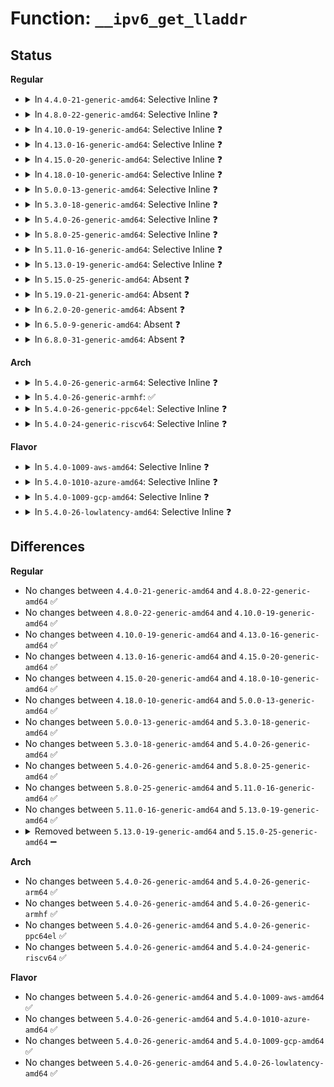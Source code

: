 # Function: <code>__ipv6_get_lladdr</code>

## Status
<b>Regular</b>
<ul>
<li>
<details>
<summary>In <code>4.4.0-21-generic-amd64</code>: Selective Inline ❓</summary>

```c
int __ipv6_get_lladdr(struct inet6_dev * idev, struct in6_addr * addr, u32 banned_flags)
```

```json
{
  "name": "__ipv6_get_lladdr",
  "collision_type": "Unique Global",
  "inline_type": "Selective",
  "funcs": [
    {
      "addr": 18446744071587034832,
      "name": "__ipv6_get_lladdr",
      "external": true,
      "loc": "net/ipv6/addrconf.c:1592",
      "file": "net/ipv6/addrconf.c",
      "inline": "not declared, inlined",
      "caller_inline": [
        "net/ipv6/addrconf.c:ipv6_get_lladdr"
      ],
      "caller_func": [
        "net/ipv6/mcast.c:mld_newpack"
      ]
    }
  ],
  "symbols": [
    {
      "addr": 18446744071587034832,
      "name": "__ipv6_get_lladdr",
      "section": ".text",
      "bind": "STB_GLOBAL",
      "size": 112
    }
  ]
}
```
</details>
</li>
<li>
<details>
<summary>In <code>4.8.0-22-generic-amd64</code>: Selective Inline ❓</summary>

```c
int __ipv6_get_lladdr(struct inet6_dev * idev, struct in6_addr * addr, u32 banned_flags)
```

```json
{
  "name": "__ipv6_get_lladdr",
  "collision_type": "Unique Global",
  "inline_type": "Selective",
  "funcs": [
    {
      "addr": 18446744071587483190,
      "name": "__ipv6_get_lladdr",
      "external": true,
      "loc": "net/ipv6/addrconf.c:1654",
      "file": "net/ipv6/addrconf.c",
      "inline": "not declared, inlined",
      "caller_inline": [
        "net/ipv6/addrconf.c:ipv6_get_lladdr"
      ],
      "caller_func": [
        "net/ipv6/mcast.c:mld_newpack"
      ]
    }
  ],
  "symbols": [
    {
      "addr": 18446744071587483024,
      "name": "__ipv6_get_lladdr",
      "section": ".text",
      "bind": "STB_GLOBAL",
      "size": 112
    }
  ]
}
```
</details>
</li>
<li>
<details>
<summary>In <code>4.10.0-19-generic-amd64</code>: Selective Inline ❓</summary>

```c
int __ipv6_get_lladdr(struct inet6_dev * idev, struct in6_addr * addr, u32 banned_flags)
```

```json
{
  "name": "__ipv6_get_lladdr",
  "collision_type": "Unique Global",
  "inline_type": "Selective",
  "funcs": [
    {
      "addr": 18446744071587686646,
      "name": "__ipv6_get_lladdr",
      "external": true,
      "loc": "net/ipv6/addrconf.c:1702",
      "file": "net/ipv6/addrconf.c",
      "inline": "not declared, inlined",
      "caller_inline": [
        "net/ipv6/addrconf.c:ipv6_get_lladdr"
      ],
      "caller_func": [
        "net/ipv6/mcast.c:mld_newpack"
      ]
    }
  ],
  "symbols": [
    {
      "addr": 18446744071587686480,
      "name": "__ipv6_get_lladdr",
      "section": ".text",
      "bind": "STB_GLOBAL",
      "size": 112
    }
  ]
}
```
</details>
</li>
<li>
<details>
<summary>In <code>4.13.0-16-generic-amd64</code>: Selective Inline ❓</summary>

```c
int __ipv6_get_lladdr(struct inet6_dev * idev, struct in6_addr * addr, u32 banned_flags)
```

```json
{
  "name": "__ipv6_get_lladdr",
  "collision_type": "Unique Global",
  "inline_type": "Selective",
  "funcs": [
    {
      "addr": 18446744071587837640,
      "name": "__ipv6_get_lladdr",
      "external": true,
      "loc": "net/ipv6/addrconf.c:1744",
      "file": "net/ipv6/addrconf.c",
      "inline": "not declared, inlined",
      "caller_inline": [
        "net/ipv6/addrconf.c:ipv6_get_lladdr"
      ],
      "caller_func": [
        "net/ipv6/mcast.c:mld_newpack"
      ]
    }
  ],
  "symbols": [
    {
      "addr": 18446744071587837456,
      "name": "__ipv6_get_lladdr",
      "section": ".text",
      "bind": "STB_GLOBAL",
      "size": 124
    }
  ]
}
```
</details>
</li>
<li>
<details>
<summary>In <code>4.15.0-20-generic-amd64</code>: Selective Inline ❓</summary>

```c
int __ipv6_get_lladdr(struct inet6_dev * idev, struct in6_addr * addr, u32 banned_flags)
```

```json
{
  "name": "__ipv6_get_lladdr",
  "collision_type": "Unique Global",
  "inline_type": "Selective",
  "funcs": [
    {
      "addr": 18446744071588366760,
      "name": "__ipv6_get_lladdr",
      "external": true,
      "loc": "net/ipv6/addrconf.c:1788",
      "file": "net/ipv6/addrconf.c",
      "inline": "not declared, inlined",
      "caller_inline": [
        "net/ipv6/addrconf.c:ipv6_get_lladdr"
      ],
      "caller_func": [
        "net/ipv6/mcast.c:mld_newpack"
      ]
    }
  ],
  "symbols": [
    {
      "addr": 18446744071588366576,
      "name": "__ipv6_get_lladdr",
      "section": ".text",
      "bind": "STB_GLOBAL",
      "size": 124
    }
  ]
}
```
</details>
</li>
<li>
<details>
<summary>In <code>4.18.0-10-generic-amd64</code>: Selective Inline ❓</summary>

```c
int __ipv6_get_lladdr(struct inet6_dev * idev, struct in6_addr * addr, u32 banned_flags)
```

```json
{
  "name": "__ipv6_get_lladdr",
  "collision_type": "Unique Global",
  "inline_type": "Selective",
  "funcs": [
    {
      "addr": 18446744071588724694,
      "name": "__ipv6_get_lladdr",
      "external": true,
      "loc": "net/ipv6/addrconf.c:1789",
      "file": "net/ipv6/addrconf.c",
      "inline": "not declared, inlined",
      "caller_inline": [
        "net/ipv6/addrconf.c:ipv6_get_lladdr"
      ],
      "caller_func": [
        "net/ipv6/mcast.c:mld_newpack"
      ]
    }
  ],
  "symbols": [
    {
      "addr": 18446744071588724528,
      "name": "__ipv6_get_lladdr",
      "section": ".text",
      "bind": "STB_GLOBAL",
      "size": 112
    }
  ]
}
```
</details>
</li>
<li>
<details>
<summary>In <code>5.0.0-13-generic-amd64</code>: Selective Inline ❓</summary>

```c
int __ipv6_get_lladdr(struct inet6_dev * idev, struct in6_addr * addr, u32 banned_flags)
```

```json
{
  "name": "__ipv6_get_lladdr",
  "collision_type": "Unique Global",
  "inline_type": "Selective",
  "funcs": [
    {
      "addr": 18446744071588944502,
      "name": "__ipv6_get_lladdr",
      "external": true,
      "loc": "net/ipv6/addrconf.c:1805",
      "file": "net/ipv6/addrconf.c",
      "inline": "not declared, inlined",
      "caller_inline": [
        "net/ipv6/addrconf.c:ipv6_get_lladdr"
      ],
      "caller_func": [
        "net/ipv6/mcast.c:mld_newpack"
      ]
    }
  ],
  "symbols": [
    {
      "addr": 18446744071588944336,
      "name": "__ipv6_get_lladdr",
      "section": ".text",
      "bind": "STB_GLOBAL",
      "size": 112
    }
  ]
}
```
</details>
</li>
<li>
<details>
<summary>In <code>5.3.0-18-generic-amd64</code>: Selective Inline ❓</summary>

```c
int __ipv6_get_lladdr(struct inet6_dev * idev, struct in6_addr * addr, u32 banned_flags)
```

```json
{
  "name": "__ipv6_get_lladdr",
  "collision_type": "Unique Global",
  "inline_type": "Selective",
  "funcs": [
    {
      "addr": 18446744071589388353,
      "name": "__ipv6_get_lladdr",
      "external": true,
      "loc": "net/ipv6/addrconf.c:1838",
      "file": "net/ipv6/addrconf.c",
      "inline": "not declared, inlined",
      "caller_inline": [
        "net/ipv6/addrconf.c:ipv6_get_lladdr"
      ],
      "caller_func": [
        "net/ipv6/mcast.c:mld_newpack"
      ]
    }
  ],
  "symbols": [
    {
      "addr": 18446744071589388208,
      "name": "__ipv6_get_lladdr",
      "section": ".text",
      "bind": "STB_GLOBAL",
      "size": 89
    }
  ]
}
```
</details>
</li>
<li>
<details>
<summary>In <code>5.4.0-26-generic-amd64</code>: Selective Inline ❓</summary>

```c
int __ipv6_get_lladdr(struct inet6_dev * idev, struct in6_addr * addr, u32 banned_flags)
```

```json
{
  "name": "__ipv6_get_lladdr",
  "collision_type": "Unique Global",
  "inline_type": "Selective",
  "funcs": [
    {
      "addr": 18446744071589612929,
      "name": "__ipv6_get_lladdr",
      "external": true,
      "loc": "net/ipv6/addrconf.c:1840",
      "file": "net/ipv6/addrconf.c",
      "inline": "not declared, inlined",
      "caller_inline": [
        "net/ipv6/addrconf.c:ipv6_get_lladdr"
      ],
      "caller_func": [
        "net/ipv6/mcast.c:mld_newpack"
      ]
    }
  ],
  "symbols": [
    {
      "addr": 18446744071589612784,
      "name": "__ipv6_get_lladdr",
      "section": ".text",
      "bind": "STB_GLOBAL",
      "size": 89
    }
  ]
}
```
</details>
</li>
<li>
<details>
<summary>In <code>5.8.0-25-generic-amd64</code>: Selective Inline ❓</summary>

```c
int __ipv6_get_lladdr(struct inet6_dev * idev, struct in6_addr * addr, u32 banned_flags)
```

```json
{
  "name": "__ipv6_get_lladdr",
  "collision_type": "Unique Global",
  "inline_type": "Selective",
  "funcs": [
    {
      "addr": 18446744071590623425,
      "name": "__ipv6_get_lladdr",
      "external": true,
      "loc": "net/ipv6/addrconf.c:1831",
      "file": "net/ipv6/addrconf.c",
      "inline": "not declared, inlined",
      "caller_inline": [
        "net/ipv6/addrconf.c:ipv6_get_lladdr"
      ],
      "caller_func": [
        "net/ipv6/mcast.c:mld_newpack"
      ]
    }
  ],
  "symbols": [
    {
      "addr": 18446744071590623280,
      "name": "__ipv6_get_lladdr",
      "section": ".text",
      "bind": "STB_GLOBAL",
      "size": 93
    }
  ]
}
```
</details>
</li>
<li>
<details>
<summary>In <code>5.11.0-16-generic-amd64</code>: Selective Inline ❓</summary>

```c
int __ipv6_get_lladdr(struct inet6_dev * idev, struct in6_addr * addr, u32 banned_flags)
```

```json
{
  "name": "__ipv6_get_lladdr",
  "collision_type": "Unique Global",
  "inline_type": "Selective",
  "funcs": [
    {
      "addr": 18446744071590684117,
      "name": "__ipv6_get_lladdr",
      "external": true,
      "loc": "net/ipv6/addrconf.c:1831",
      "file": "net/ipv6/addrconf.c",
      "inline": "not declared, inlined",
      "caller_inline": [
        "net/ipv6/addrconf.c:ipv6_get_lladdr"
      ],
      "caller_func": [
        "net/ipv6/mcast.c:mld_newpack"
      ]
    }
  ],
  "symbols": [
    {
      "addr": 18446744071590683968,
      "name": "__ipv6_get_lladdr",
      "section": ".text",
      "bind": "STB_GLOBAL",
      "size": 93
    }
  ]
}
```
</details>
</li>
<li>
<details>
<summary>In <code>5.13.0-19-generic-amd64</code>: Selective Inline ❓</summary>

```c
int __ipv6_get_lladdr(struct inet6_dev * idev, struct in6_addr * addr, u32 banned_flags)
```

```json
{
  "name": "__ipv6_get_lladdr",
  "collision_type": "Unique Global",
  "inline_type": "Selective",
  "funcs": [
    {
      "addr": 18446744071590609237,
      "name": "__ipv6_get_lladdr",
      "external": true,
      "loc": "net/ipv6/addrconf.c:1833",
      "file": "net/ipv6/addrconf.c",
      "inline": "not declared, inlined",
      "caller_inline": [
        "net/ipv6/addrconf.c:ipv6_get_lladdr"
      ],
      "caller_func": [
        "net/ipv6/mcast.c:mld_newpack"
      ]
    }
  ],
  "symbols": [
    {
      "addr": 18446744071590609088,
      "name": "__ipv6_get_lladdr",
      "section": ".text",
      "bind": "STB_GLOBAL",
      "size": 91
    }
  ]
}
```
</details>
</li>
<li>
<details>
<summary>In <code>5.15.0-25-generic-amd64</code>: Absent ❓</summary>

```json
{
  "name": "__ipv6_get_lladdr",
  "collision_type": "Unique Static",
  "inline_type": "Full",
  "funcs": [
    {
      "addr": 18446744071591422197,
      "name": "__ipv6_get_lladdr",
      "external": false,
      "loc": "net/ipv6/addrconf.c:1840",
      "file": "net/ipv6/addrconf.c",
      "inline": "not declared, inlined",
      "caller_inline": [
        "net/ipv6/addrconf.c:ipv6_get_lladdr"
      ],
      "caller_func": []
    }
  ],
  "symbols": []
}
```
</details>
</li>
<li>
<details>
<summary>In <code>5.19.0-21-generic-amd64</code>: Absent ❓</summary>

```json
{
  "name": "__ipv6_get_lladdr",
  "collision_type": "Unique Static",
  "inline_type": "Full",
  "funcs": [
    {
      "addr": 18446744071593100077,
      "name": "__ipv6_get_lladdr",
      "external": false,
      "loc": "net/ipv6/addrconf.c:1847",
      "file": "net/ipv6/addrconf.c",
      "inline": "not declared, inlined",
      "caller_inline": [
        "net/ipv6/addrconf.c:ipv6_get_lladdr"
      ],
      "caller_func": []
    }
  ],
  "symbols": []
}
```
</details>
</li>
<li>
<details>
<summary>In <code>6.2.0-20-generic-amd64</code>: Absent ❓</summary>

```json
{
  "name": "__ipv6_get_lladdr",
  "collision_type": "Unique Static",
  "inline_type": "Full",
  "funcs": [
    {
      "addr": 18446744071594995661,
      "name": "__ipv6_get_lladdr",
      "external": false,
      "loc": "net/ipv6/addrconf.c:1847",
      "file": "net/ipv6/addrconf.c",
      "inline": "not declared, inlined",
      "caller_inline": [
        "net/ipv6/addrconf.c:ipv6_get_lladdr"
      ],
      "caller_func": []
    }
  ],
  "symbols": []
}
```
</details>
</li>
<li>
<details>
<summary>In <code>6.5.0-9-generic-amd64</code>: Absent ❓</summary>

```json
{
  "name": "__ipv6_get_lladdr",
  "collision_type": "Unique Static",
  "inline_type": "Full",
  "funcs": [
    {
      "addr": 18446744071595389149,
      "name": "__ipv6_get_lladdr",
      "external": false,
      "loc": "net/ipv6/addrconf.c:1846",
      "file": "net/ipv6/addrconf.c",
      "inline": "not declared, inlined",
      "caller_inline": [
        "net/ipv6/addrconf.c:ipv6_get_lladdr"
      ],
      "caller_func": []
    }
  ],
  "symbols": []
}
```
</details>
</li>
<li>
<details>
<summary>In <code>6.8.0-31-generic-amd64</code>: Absent ❓</summary>

```json
{
  "name": "__ipv6_get_lladdr",
  "collision_type": "Unique Static",
  "inline_type": "Full",
  "funcs": [
    {
      "addr": 18446744071596230653,
      "name": "__ipv6_get_lladdr",
      "external": false,
      "loc": "net/ipv6/addrconf.c:1874",
      "file": "net/ipv6/addrconf.c",
      "inline": "not declared, inlined",
      "caller_inline": [
        "net/ipv6/addrconf.c:ipv6_get_lladdr"
      ],
      "caller_func": []
    }
  ],
  "symbols": []
}
```
</details>
</li>
</ul>
<b>Arch</b>
<ul>
<li>
<details>
<summary>In <code>5.4.0-26-generic-arm64</code>: Selective Inline ❓</summary>

```c
int __ipv6_get_lladdr(struct inet6_dev * idev, struct in6_addr * addr, u32 banned_flags)
```

```json
{
  "name": "__ipv6_get_lladdr",
  "collision_type": "Unique Global",
  "inline_type": "Selective",
  "funcs": [
    {
      "addr": 18446603336503292560,
      "name": "__ipv6_get_lladdr",
      "external": true,
      "loc": "net/ipv6/addrconf.c:1840",
      "file": "net/ipv6/addrconf.c",
      "inline": "not declared, inlined",
      "caller_inline": [
        "net/ipv6/addrconf.c:ipv6_get_lladdr"
      ],
      "caller_func": [
        "net/ipv6/mcast.c:mld_newpack"
      ]
    }
  ],
  "symbols": [
    {
      "addr": 18446603336503292296,
      "name": "__ipv6_get_lladdr",
      "section": ".text",
      "bind": "STB_GLOBAL",
      "size": 152
    }
  ]
}
```
</details>
</li>
<li>
<details>
<summary>In <code>5.4.0-26-generic-armhf</code>: ✅</summary>

```c
int __ipv6_get_lladdr(struct inet6_dev * idev, struct in6_addr * addr, u32 banned_flags)
```

```json
{
  "name": "__ipv6_get_lladdr",
  "collision_type": "Unique Global",
  "inline_type": "No",
  "funcs": [
    {
      "addr": 3235962132,
      "name": "__ipv6_get_lladdr",
      "external": true,
      "loc": "net/ipv6/addrconf.c:1840",
      "file": "net/ipv6/addrconf.c",
      "inline": "seen, unknown",
      "caller_inline": [],
      "caller_func": [
        "net/ipv6/addrconf.c:ipv6_get_lladdr",
        "net/ipv6/mcast.c:mld_newpack"
      ]
    }
  ],
  "symbols": [
    {
      "addr": 3235962132,
      "name": "__ipv6_get_lladdr",
      "section": ".text",
      "bind": "STB_GLOBAL",
      "size": 120
    }
  ]
}
```
</details>
</li>
<li>
<details>
<summary>In <code>5.4.0-26-generic-ppc64el</code>: Selective Inline ❓</summary>

```c
int __ipv6_get_lladdr(struct inet6_dev * idev, struct in6_addr * addr, u32 banned_flags)
```

```json
{
  "name": "__ipv6_get_lladdr",
  "collision_type": "Unique Global",
  "inline_type": "Selective",
  "funcs": [
    {
      "addr": 13835058055297046156,
      "name": "__ipv6_get_lladdr",
      "external": true,
      "loc": "net/ipv6/addrconf.c:1840",
      "file": "net/ipv6/addrconf.c",
      "inline": "not declared, inlined",
      "caller_inline": [
        "net/ipv6/addrconf.c:ipv6_get_lladdr"
      ],
      "caller_func": [
        "net/ipv6/mcast.c:mld_newpack"
      ]
    }
  ],
  "symbols": [
    {
      "addr": 13835058055297045952,
      "name": "__ipv6_get_lladdr",
      "section": ".text",
      "bind": "STB_GLOBAL",
      "size": 120
    }
  ]
}
```
</details>
</li>
<li>
<details>
<summary>In <code>5.4.0-24-generic-riscv64</code>: Selective Inline ❓</summary>

```c
int __ipv6_get_lladdr(struct inet6_dev * idev, struct in6_addr * addr, u32 banned_flags)
```

```json
{
  "name": "__ipv6_get_lladdr",
  "collision_type": "Unique Global",
  "inline_type": "Selective",
  "funcs": [
    {
      "addr": 18446743936279312294,
      "name": "__ipv6_get_lladdr",
      "external": true,
      "loc": "net/ipv6/addrconf.c:1840",
      "file": "net/ipv6/addrconf.c",
      "inline": "not declared, inlined",
      "caller_inline": [
        "net/ipv6/addrconf.c:ipv6_get_lladdr"
      ],
      "caller_func": [
        "net/ipv6/mcast.c:mld_newpack"
      ]
    }
  ],
  "symbols": [
    {
      "addr": 18446743936279312104,
      "name": "__ipv6_get_lladdr",
      "section": ".text",
      "bind": "STB_GLOBAL",
      "size": 138
    }
  ]
}
```
</details>
</li>
</ul>
<b>Flavor</b>
<ul>
<li>
<details>
<summary>In <code>5.4.0-1009-aws-amd64</code>: Selective Inline ❓</summary>

```c
int __ipv6_get_lladdr(struct inet6_dev * idev, struct in6_addr * addr, u32 banned_flags)
```

```json
{
  "name": "__ipv6_get_lladdr",
  "collision_type": "Unique Global",
  "inline_type": "Selective",
  "funcs": [
    {
      "addr": 18446744071589217297,
      "name": "__ipv6_get_lladdr",
      "external": true,
      "loc": "net/ipv6/addrconf.c:1840",
      "file": "net/ipv6/addrconf.c",
      "inline": "not declared, inlined",
      "caller_inline": [
        "net/ipv6/addrconf.c:ipv6_get_lladdr"
      ],
      "caller_func": [
        "net/ipv6/mcast.c:mld_newpack"
      ]
    }
  ],
  "symbols": [
    {
      "addr": 18446744071589217152,
      "name": "__ipv6_get_lladdr",
      "section": ".text",
      "bind": "STB_GLOBAL",
      "size": 89
    }
  ]
}
```
</details>
</li>
<li>
<details>
<summary>In <code>5.4.0-1010-azure-amd64</code>: Selective Inline ❓</summary>

```c
int __ipv6_get_lladdr(struct inet6_dev * idev, struct in6_addr * addr, u32 banned_flags)
```

```json
{
  "name": "__ipv6_get_lladdr",
  "collision_type": "Unique Global",
  "inline_type": "Selective",
  "funcs": [
    {
      "addr": 18446744071588942289,
      "name": "__ipv6_get_lladdr",
      "external": true,
      "loc": "net/ipv6/addrconf.c:1840",
      "file": "net/ipv6/addrconf.c",
      "inline": "not declared, inlined",
      "caller_inline": [
        "net/ipv6/addrconf.c:ipv6_get_lladdr"
      ],
      "caller_func": [
        "net/ipv6/mcast.c:mld_newpack"
      ]
    }
  ],
  "symbols": [
    {
      "addr": 18446744071588942144,
      "name": "__ipv6_get_lladdr",
      "section": ".text",
      "bind": "STB_GLOBAL",
      "size": 89
    }
  ]
}
```
</details>
</li>
<li>
<details>
<summary>In <code>5.4.0-1009-gcp-amd64</code>: Selective Inline ❓</summary>

```c
int __ipv6_get_lladdr(struct inet6_dev * idev, struct in6_addr * addr, u32 banned_flags)
```

```json
{
  "name": "__ipv6_get_lladdr",
  "collision_type": "Unique Global",
  "inline_type": "Selective",
  "funcs": [
    {
      "addr": 18446744071589654161,
      "name": "__ipv6_get_lladdr",
      "external": true,
      "loc": "net/ipv6/addrconf.c:1840",
      "file": "net/ipv6/addrconf.c",
      "inline": "not declared, inlined",
      "caller_inline": [
        "net/ipv6/addrconf.c:ipv6_get_lladdr"
      ],
      "caller_func": [
        "net/ipv6/mcast.c:mld_newpack"
      ]
    }
  ],
  "symbols": [
    {
      "addr": 18446744071589654016,
      "name": "__ipv6_get_lladdr",
      "section": ".text",
      "bind": "STB_GLOBAL",
      "size": 89
    }
  ]
}
```
</details>
</li>
<li>
<details>
<summary>In <code>5.4.0-26-lowlatency-amd64</code>: Selective Inline ❓</summary>

```c
int __ipv6_get_lladdr(struct inet6_dev * idev, struct in6_addr * addr, u32 banned_flags)
```

```json
{
  "name": "__ipv6_get_lladdr",
  "collision_type": "Unique Global",
  "inline_type": "Selective",
  "funcs": [
    {
      "addr": 18446744071589703225,
      "name": "__ipv6_get_lladdr",
      "external": true,
      "loc": "net/ipv6/addrconf.c:1840",
      "file": "net/ipv6/addrconf.c",
      "inline": "not declared, inlined",
      "caller_inline": [
        "net/ipv6/addrconf.c:ipv6_get_lladdr"
      ],
      "caller_func": [
        "net/ipv6/mcast.c:mld_newpack"
      ]
    }
  ],
  "symbols": [
    {
      "addr": 18446744071589703072,
      "name": "__ipv6_get_lladdr",
      "section": ".text",
      "bind": "STB_GLOBAL",
      "size": 89
    }
  ]
}
```
</details>
</li>
</ul>

## Differences
<b>Regular</b>
<ul>
<li>
No changes between <code>4.4.0-21-generic-amd64</code> and <code>4.8.0-22-generic-amd64</code> ✅
</li>
<li>
No changes between <code>4.8.0-22-generic-amd64</code> and <code>4.10.0-19-generic-amd64</code> ✅
</li>
<li>
No changes between <code>4.10.0-19-generic-amd64</code> and <code>4.13.0-16-generic-amd64</code> ✅
</li>
<li>
No changes between <code>4.13.0-16-generic-amd64</code> and <code>4.15.0-20-generic-amd64</code> ✅
</li>
<li>
No changes between <code>4.15.0-20-generic-amd64</code> and <code>4.18.0-10-generic-amd64</code> ✅
</li>
<li>
No changes between <code>4.18.0-10-generic-amd64</code> and <code>5.0.0-13-generic-amd64</code> ✅
</li>
<li>
No changes between <code>5.0.0-13-generic-amd64</code> and <code>5.3.0-18-generic-amd64</code> ✅
</li>
<li>
No changes between <code>5.3.0-18-generic-amd64</code> and <code>5.4.0-26-generic-amd64</code> ✅
</li>
<li>
No changes between <code>5.4.0-26-generic-amd64</code> and <code>5.8.0-25-generic-amd64</code> ✅
</li>
<li>
No changes between <code>5.8.0-25-generic-amd64</code> and <code>5.11.0-16-generic-amd64</code> ✅
</li>
<li>
No changes between <code>5.11.0-16-generic-amd64</code> and <code>5.13.0-19-generic-amd64</code> ✅
</li>
<li>
<details>
<summary>Removed between <code>5.13.0-19-generic-amd64</code> and <code>5.15.0-25-generic-amd64</code> ➖</summary>

```c
int __ipv6_get_lladdr(struct inet6_dev * idev, struct in6_addr * addr, u32 banned_flags)
```
</details>
</li>
</ul>
<b>Arch</b>
<ul>
<li>
No changes between <code>5.4.0-26-generic-amd64</code> and <code>5.4.0-26-generic-arm64</code> ✅
</li>
<li>
No changes between <code>5.4.0-26-generic-amd64</code> and <code>5.4.0-26-generic-armhf</code> ✅
</li>
<li>
No changes between <code>5.4.0-26-generic-amd64</code> and <code>5.4.0-26-generic-ppc64el</code> ✅
</li>
<li>
No changes between <code>5.4.0-26-generic-amd64</code> and <code>5.4.0-24-generic-riscv64</code> ✅
</li>
</ul>
<b>Flavor</b>
<ul>
<li>
No changes between <code>5.4.0-26-generic-amd64</code> and <code>5.4.0-1009-aws-amd64</code> ✅
</li>
<li>
No changes between <code>5.4.0-26-generic-amd64</code> and <code>5.4.0-1010-azure-amd64</code> ✅
</li>
<li>
No changes between <code>5.4.0-26-generic-amd64</code> and <code>5.4.0-1009-gcp-amd64</code> ✅
</li>
<li>
No changes between <code>5.4.0-26-generic-amd64</code> and <code>5.4.0-26-lowlatency-amd64</code> ✅
</li>
</ul>
